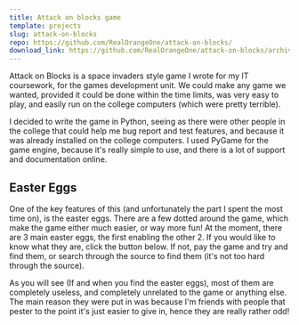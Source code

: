 ```yaml
---
title: Attack on blocks game
template: projects
slug: attack-on-blocks
repo: https://github.com/RealOrangeOne/attack-on-blocks/
download_link: https://github.com/RealOrangeOne/attack-on-blocks/archive/master.zip
---
```


Attack on Blocks is a space invaders style game I wrote for my IT coursework, for the games development unit. We could make any game we wanted, provided it could be done within the time limits, was very easy to play, and easily run on the college computers (which were pretty terrible).

I decided to write the game in Python, seeing as there were other people in the college that could help me bug report and test features, and because it was already installed on the college computers. I used PyGame for the game engine, because it's really simple to use, and there is a lot of support and documentation online.

## Easter Eggs
One of the key features of this (and unfortunately the part I spent the most time on), is the easter eggs. There are a few dotted around the game, which make the game either much easier, or way more fun! At the moment, there are 3 main easter eggs, the first enabling the other 2. If you would like to know what they are, click the button below. If not, pay the game and try and find them, or search through the source to find them (it's not too hard through the source).

As you will see (If and when you find the easter eggs), most of them are completely useless, and completely unrelated to the game or anything else. The main reason they were put in was because I'm friends with people that pester to the point it's just easier to give in, hence they are really rather odd!
